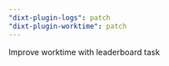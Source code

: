 ```yaml
---
"dixt-plugin-logs": patch
"dixt-plugin-worktime": patch
---
```


Improve worktime with leaderboard task
